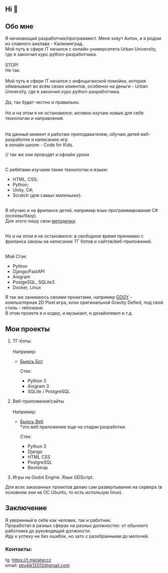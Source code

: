 ## Hi 👋

## Обо мне

Я начинающий разработчик/программист. Меня зовут Антон, и я родом из славного анклава - Калининград. <br>
Мой путь в сфере IT начался с онлайн-университета Urban University, где я закончил курс python-разработчика. <br><br>
STOP!<br>
Не так.<br><br>
Мой путь в сфере IT начался с инфоцыганской помойки, которая обманывает во всём своих клиентов, особенно на деньги - Urban University, где я закончил курс python-разработчика. <br><br>
Да, так будет честно и правильно.<br><br>
Но и на этом я не остановился: активно изучаю новые для себя технологии и направления.<br>
<br>
<br>
На данный момент я работаю преподавателем, обучаю детей веб-разработке и написанию игр<br> в онлайн школе - Code for Kids.  <p color="green"> // так же они проводят и офлайн уроки </p> <br>
С ребятами изучаем такие технологии и языки:<br>
   - HTML, CSS;
   - Python;
   - Unity, C#;
   - Scratch (для самых маленьких).<br><br>

Я обучаю и на фрилансе детей, например язык программирования C# (основы/базу).<br>
Для этого пишу свои <a href="https://github.com/gostok/C_sharp_Tutorial">методички</a>.<br><br>

Но и на этом я не остановился: в свободное время принимаю с фриланса заказы на написание ТГ ботов и сайтов/веб-приложений.<br><br>


Мой Стэк:
- Python
- Django/FastAPI
- Aiogram
- PostgeSQL, SQLite3
- Docker, Linux

Я так же занимаюсь своими проектами, например <a href="https://github.com/gostok/GDGY-1.0-">GDGY</a> - компьютерная 2D Pixel игра, клон оригинальной Gravity Defied, под свой стиль - retrowave.<br>
В этом проекте я и кодер, и музыкант, и дизайнлевел и т.д. 

## Мои проекты

1) ТГ-боты:
   <br>
   <br>
   Например:
   - <a href='https://t.me/bjus_bot'>Бьюсь Бот</a>
   
     Стек:
     - Python 3
     - Aiogram 3
     - SQLite / PostgreSQL
       
2) Веб-приложения/сайты
   <br>
   <br>
   Например:
   - <a href='https://github.com/gostok/bt_web'>Бьюсь Веб</a> <br>
     *это веб приложение еще на стадии разработки.
     
     Стек:
     - Python 3
     - Django
     - HTML CSS
     - PostgreSQL
     - Bootstrap
       
3) Игры на Godot Engine. Язык GDScript.

Для всех заказанных проектов делаю сам развертывание на сервера (в основном они на ОС Ubuntu, то есть использую linux).

## Заключение

Я уверенный в себе как человек, так и работник. <br>
Проработал в разных сферах на разных должностях: от обычного работника до руководящей должности. <br>
Иду к успеху не без ошибок, но зато с разобранными до мелочей.


### Контакты:

tg: https://t.me/ateccc <br>
email: stiv4ik12012@gmail.com
